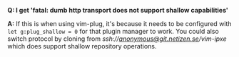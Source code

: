 **Q: I get 'fatal: dumb http transport does not support shallow capabilities'**

**A:** If this is when using vim-plug, it's because it needs to be configured
with `let g:plug_shallow = 0` for that plugin manager to work. You could also
switch protocol by cloning from _ssh://anonymous@git.netizen.se/vim-ipxe_ which
does support shallow repository operations.
